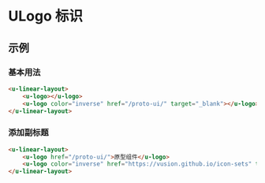 # ULogo 标识

## 示例
### 基本用法

``` html
<u-linear-layout>
    <u-logo></u-logo>
    <u-logo color="inverse" href="/proto-ui/" target="_blank"></u-logo>
</u-linear-layout>
```

### 添加副标题

``` html
<u-linear-layout>
    <u-logo href="/proto-ui/">原型组件</u-logo>
    <u-logo color="inverse" href="https://vusion.github.io/icon-sets" target="_blank">图标库</u-logo>
</u-linear-layout>
```
